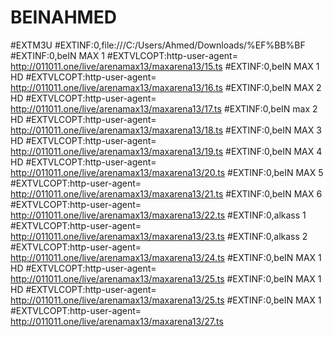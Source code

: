 # BEINAHMED
#EXTM3U
#EXTINF:0,file:///C:/Users/Ahmed/Downloads/%EF%BB%BF
#EXTINF:0,beIN MAX 1
#EXTVLCOPT:http-user-agent= http://011011.one/live/arenamax13/maxarena13/15.ts
#EXTINF:0,beIN MAX 1 HD
#EXTVLCOPT:http-user-agent= http://011011.one/live/arenamax13/maxarena13/16.ts
#EXTINF:0,beIN MAX 2 HD
#EXTVLCOPT:http-user-agent= http://011011.one/live/arenamax13/maxarena13/17.ts
#EXTINF:0,beIN max 2 HD
#EXTVLCOPT:http-user-agent= http://011011.one/live/arenamax13/maxarena13/18.ts
#EXTINF:0,beIN MAX 3 HD
#EXTVLCOPT:http-user-agent= http://011011.one/live/arenamax13/maxarena13/19.ts
#EXTINF:0,beIN MAX 4 HD
#EXTVLCOPT:http-user-agent= http://011011.one/live/arenamax13/maxarena13/20.ts
#EXTINF:0,beIN MAX 5
#EXTVLCOPT:http-user-agent= http://011011.one/live/arenamax13/maxarena13/21.ts
#EXTINF:0,beIN MAX 6
#EXTVLCOPT:http-user-agent= http://011011.one/live/arenamax13/maxarena13/22.ts
#EXTINF:0,alkass 1
#EXTVLCOPT:http-user-agent= http://011011.one/live/arenamax13/maxarena13/23.ts
#EXTINF:0,alkass 2
#EXTVLCOPT:http-user-agent= http://011011.one/live/arenamax13/maxarena13/24.ts
#EXTINF:0,beIN MAX 1 HD
#EXTVLCOPT:http-user-agent= http://011011.one/live/arenamax13/maxarena13/25.ts
#EXTINF:0,beIN MAX 1 HD
#EXTVLCOPT:http-user-agent= http://011011.one/live/arenamax13/maxarena13/25.ts
#EXTINF:0,beIN MAX 1
#EXTVLCOPT:http-user-agent= http://011011.one/live/arenamax13/maxarena13/27.ts
